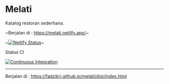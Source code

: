 # Melati

Katalog restoran sederhana.

~Berjalan di : <https://melati.netlify.app/>~

~[![Netlify Status](https://api.netlify.com/api/v1/badges/0e027cb5-33c2-40a7-9c4e-ff694e4ce831/deploy-status)](https://app.netlify.com/sites/melati/deploys)~

Status CI

[![Continuous Integration](https://github.com/fadzikri/melati/actions/workflows/ci.yml/badge.svg)](https://github.com/fadzikri/melati/actions/workflows/ci.yml)

---

Berjalan di : <https://fadzikri.github.io/melati/dist/index.html>
